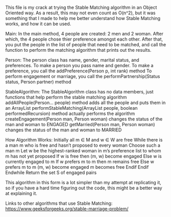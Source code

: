This file is my crack at trying the Stable Matching algorithm in an Object Oriented way. As a result, this may not even count as O(n^2), but it was something that I made to help me better understand how Stable Matching works, and how it can be used.

Main:
    In the main method, 4 people are created: 2 men and 2 woman. 
    After which, the 4 people chose thier preference amongst each other.
    After that, you put the people in the list of people that need to be matched, and call the function to perform the matching algorithm that prints out the results.

Person:
    The person class has name, gender, marital status, and preferences.
    To make a person you pass name and gender.
    To make a preference, you call the addPreference(Person p, int rank) method
    To perform engagement or marriage, you call the performPartnership(Status status, Person partner) method

StableAlgorithm:
    The StableAlgorithm class has no data members, just functions that help perform the stable matching algorithm
    addAllPeople(Person... people) method adds all the people and puts them in an ArrayList
    performStableMatching(ArrayList<Person> people, boolean performedRecursion) method actually performs the algorithm
    createEngagement(Person man, Person woman) changes the status of the man and woman to ENGAGED
    getMarried(Person man, Person woman) changes the status of the man and woman to MARRIED

How Algorithm Works:
    Initially all m ∈ M and w ∈ W are free
    While there is a man m who is free and hasn’t proposed to every woman
        Choose such a man m
        Let w be the highest-ranked woman in m’s preference list
        to whom m has not yet proposed
        If w is free then
            (m, w) become engaged
        Else w is currently engaged to m
            If w prefers m to m then
                m remains free
            Else w prefers m to m
                (m, w) become engaged
                m becomes free
            Endif
        Endif
    Endwhile
Return the set S of engaged pairs

This algorithm in this form is a lot simpler than my attempt at replicating it, so if you have a hard time figuring out the code, this might be a better way at explaining it.

Links to other algorithms that use Stable Matching:
https://www.geeksforgeeks.org/stable-marriage-problem/